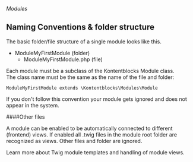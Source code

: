 *Modules*
## Naming Conventions & folder structure

The basic folder/file structure of a single module looks like this.

- ModuleMyFirstModule (folder)
    - ModuleMyFirstModule.php (file)

Each module must be a subclass of the Kontentblocks Module class.  
The class name must be the same as the name of the file and folder:

    ModuleMyFirstModule extends \Kontentblocks\Modules\Module
    
If you don't follow this convention your module gets ignored and does not appear in the system.

####Other files

A module can be enabled to be automatically connected to different (frontend) views. If enabled all .twig files in the module root folder are recognized as views. Other files and folder are ignored.

Learn more about Twig module templates and handling of module views.
